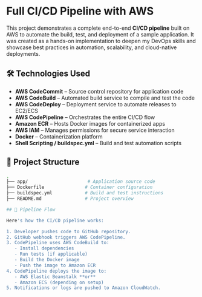 # Full CI/CD Pipeline with AWS

This project demonstrates a complete end-to-end **CI/CD pipeline** built on AWS to automate the build, test, and deployment of a sample application. It was created as a hands-on implementation to deepen my DevOps skills and showcase best practices in automation, scalability, and cloud-native deployments.

## 🛠️ Technologies Used

- **AWS CodeCommit** – Source control repository for application code  
- **AWS CodeBuild** – Automated build service to compile and test the code  
- **AWS CodeDeploy** – Deployment service to automate releases to EC2/ECS  
- **AWS CodePipeline** – Orchestrates the entire CI/CD flow  
- **Amazon ECR** – Hosts Docker images for containerized apps  
- **AWS IAM** – Manages permissions for secure service interaction  
- **Docker** – Containerization platform  
- **Shell Scripting / buildspec.yml** – Build and test automation scripts

## 📁 Project Structure

```bash
.
├── app/                      # Application source code
├── Dockerfile               # Container configuration
├── buildspec.yml            # Build and test instructions
├── README.md                # Project overview

## 🚀 Pipeline Flow

Here's how the CI/CD pipeline works:

1. Developer pushes code to GitHub repository.
2. GitHub webhook triggers AWS CodePipeline.
3. CodePipeline uses AWS CodeBuild to:
   - Install dependencies
   - Run tests (if applicable)
   - Build the Docker image
   - Push the image to Amazon ECR
4. CodePipeline deploys the image to:
   - AWS Elastic Beanstalk **or**
   - Amazon ECS (depending on setup)
5. Notifications or logs are pushed to Amazon CloudWatch.
